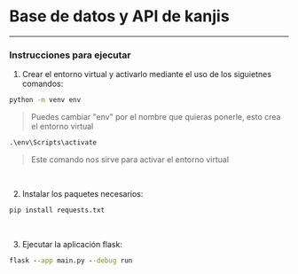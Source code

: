 # Base de datos y API de kanjis

---

### Instrucciones para ejecutar
1. Crear el entorno virtual y activarlo mediante el uso de los siguietnes comandos:

```cmd
python -m venv env
```

> Puedes cambiar "env" por el nombre que quieras ponerle, esto crea el entorno virtual

```cmd
.\env\Scripts\activate
```

> Este comando nos sirve para activar el entorno virtual

<br>

2. Instalar los paquetes necesarios:

```cmd
pip install requests.txt
```

<br>

3. Ejecutar la aplicación flask:

```cmd
flask --app main.py --debug run
```